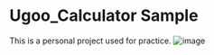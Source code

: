 # Ugoo_Calculator Sample
This is a personal project used for practice.
![image](https://user-images.githubusercontent.com/31643510/177113280-28b88f76-a086-47e4-b6e6-5ac2c183478c.png)

